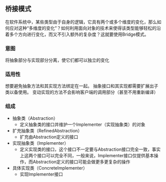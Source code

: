 ## 桥接模式
在软件系统中，某些类型由于自身的逻辑，它具有两个或多个维度的变化，那么如何应对这种“多维度的变化”？如何利用面向对象的技术来使得该类型能够轻松的沿着多个方向进行变化，而又不引入额外的复杂度？这就要使用Bridge模式。

### 意图
将抽象部分与实现部分分离，使它们都可以独立的变化


### 适用性
想要避免抽象方法和其实现方法绑定在一起。
抽象接口和其实现都需要扩展出子类以备使用。
变动实现的方法不会影响客户端的调用部分（甚至不用重新编译）


### 组成
- 抽象类（Abstraction）
    - 定义抽象类的接口并维护一个Implementer（实现抽象类）的对象
- 扩充抽象类（RefinedAbstraction）
    - 扩充由Abstraction定义的接口
- 实现抽象类（Implementer）
    - 定义实现类的接口，这个接口不一定要与Abstraction接口完全一致，事实上这两个接口可以完全不同，一般来说，Implementer接口仅提供基本操作，而Abstraction定义的接口可能会做更多更复杂的操作
- 具体实现类（ConcreteImplementer）
    - 实现Implementer接口
